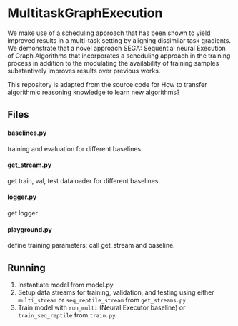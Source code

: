 # MultitaskGraphExecution

We make use of a scheduling approach that has been shown to yield improved results in a multi-task setting by aligning dissimilar task gradients. We demonstrate that a novel approach SEGA: Sequential neural Execution of Graph Algorithms that incorporates a scheduling approach in the training process in addition to the modulating the availability of training samples substantively improves results over previous works.

This repository is adapted from the source code for How to transfer algorithmic reasoning knowledge to learn new algorithms?

## Files

#### baselines.py 
training and evaluation for different baselines.

#### get_stream.py
get train, val, test dataloader for different baselines.

#### logger.py
get logger

#### playground.py
define training parameters; call get_stream and baseline.


## Running 
1. Instantiate model from model.py
2. Setup data streams for training, validation, and testing using either `multi_stream` or `seq_reptile_stream` from `get_streams.py` 
3. Train model with `run_multi` (Neural Executor baseline) or `train_seq_reptile` from `train.py`

